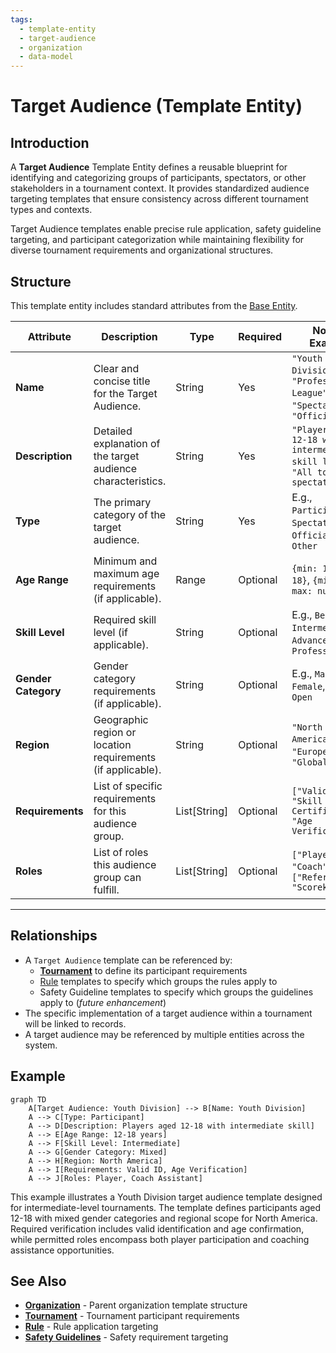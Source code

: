 ```yaml
---
tags:
  - template-entity
  - target-audience
  - organization
  - data-model
---
```


# Target Audience (Template Entity)

## Introduction

A **Target Audience** Template Entity defines a reusable blueprint for identifying and categorizing groups of
participants, spectators, or other stakeholders in a tournament context. It provides standardized audience targeting
templates that ensure consistency across different tournament types and contexts.

Target Audience templates enable precise rule application, safety guideline targeting, and participant categorization
while maintaining flexibility for diverse tournament requirements and organizational structures.

## Structure

This template entity includes standard attributes from the [Base Entity](../foundation/base_entity.md).

| Attribute           | Description                                                  | Type         | Required | Notes / Example                                                                     |
| ------------------- | ------------------------------------------------------------ | ------------ | -------- | ----------------------------------------------------------------------------------- |
| **Name**            | Clear and concise title for the Target Audience.             | String       | Yes      | `"Youth Division"`, `"Professional League"`, `"Spectators"`, `"Officials"`          |
| **Description**     | Detailed explanation of the target audience characteristics. | String       | Yes      | `"Players aged 12-18 with intermediate skill level"`, `"All tournament spectators"` |
| **Type**            | The primary category of the target audience.                 | String       | Yes      | E.g., `Participant`, `Spectator`, `Official`, `Staff`, `Other`                      |
| **Age Range**       | Minimum and maximum age requirements (if applicable).        | Range        | Optional | `{min: 12, max: 18}`, `{min: 18, max: null}`                                        |
| **Skill Level**     | Required skill level (if applicable).                        | String       | Optional | E.g., `Beginner`, `Intermediate`, `Advanced`, `Professional`                        |
| **Gender Category** | Gender category requirements (if applicable).                | String       | Optional | E.g., `Male`, `Female`, `Mixed`, `Open`                                             |
| **Region**          | Geographic region or location requirements (if applicable).  | String       | Optional | `"North America"`, `"Europe"`, `"Global"`                                           |
| **Requirements**    | List of specific requirements for this audience group.       | List[String] | Optional | `["Valid ID", "Skill Certification", "Age Verification"]`                           |
| **Roles**           | List of roles this audience group can fulfill.               | List[String] | Optional | `["Player", "Coach"]`, `["Referee", "Scorekeeper"]`                                 |

---

## Relationships

- A `Target Audience` template can be referenced by:
  - **[Tournament](../tournament/tournament.md)** to define its participant requirements
  - [Rule](../discipline/activity/variation/rule.md) templates to specify which groups the rules apply to
  - Safety Guideline templates to specify which groups the guidelines apply to (*future enhancement*)
- The specific implementation of a target audience within a tournament will be linked to records.
- A target audience may be referenced by multiple entities across the system.

## Example

```mermaid
graph TD
    A[Target Audience: Youth Division] --> B[Name: Youth Division]
    A --> C[Type: Participant]
    A --> D[Description: Players aged 12-18 with intermediate skill]
    A --> E[Age Range: 12-18 years]
    A --> F[Skill Level: Intermediate]
    A --> G[Gender Category: Mixed]
    A --> H[Region: North America]
    A --> I[Requirements: Valid ID, Age Verification]
    A --> J[Roles: Player, Coach Assistant]
```

This example illustrates a Youth Division target audience template designed for intermediate-level tournaments. The
template defines participants aged 12-18 with mixed gender categories and regional scope for North America. Required
verification includes valid identification and age confirmation, while permitted roles encompass both player
participation and coaching assistance opportunities.

## See Also

- **[Organization](organization.md)** - Parent organization template structure
- **[Tournament](../tournament/tournament.md)** - Tournament participant requirements
- **[Rule](../discipline/activity/variation/rule.md)** - Rule application targeting
- **[Safety Guidelines](../safety/safety_guideline.md)** - Safety requirement targeting
